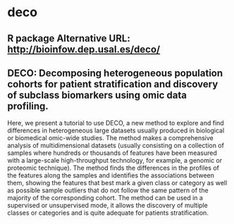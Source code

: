 # deco
R package
Alternative URL: http://bioinfow.dep.usal.es/deco/
---------------------------------------------------
DECO:
Decomposing heterogeneous population cohorts for patient stratification and discovery of subclass biomarkers using omic data profiling.
---------------------------------------------------
Here, we present a tutorial to use DECO, a new method to explore and find differences in heterogeneous large datasets usually  produced in biological or biomedical omic-wide studies. The method makes a comprehensive analysis of multidimensional datasets (usually consisting on a collection of samples where hundreds or thousands of features have been measured with a large-scale high-throughput technology, for example, a genomic or proteomic technique). The method finds the differences in the profiles of the features along the samples and identifies the associations between them, showing the features that best mark a given class or category as well as possible sample outliers that do not follow the same pattern of the majority of the corresponding cohort. The method can be used in a supervised or unsupervised mode, it allows the discovery of multiple classes or categories and is quite adequate for patients stratification. 
